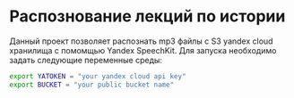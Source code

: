 # Распознование лекций по истории

Данный проект позволяет распознать mp3 файлы с S3 yandex cloud хранилища с помомщью Yandex SpeechKit. 
Для запуска необходимо задать следующие переменные среды:

```bash
export YATOKEN = "your yandex cloud api key"
export BUCKET = "your public bucket name"
```

